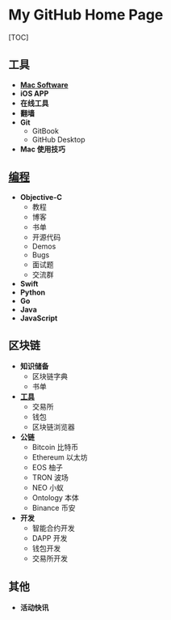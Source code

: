 
# My GitHub Home Page

[TOC]

## 工具

* **[Mac Software](https://github.com/ciyaer/MyGitHubPages/tree/master/My%20GitHub%20Home%20Page/工具/Mac%20Software)**
* **iOS APP**
* **在线工具**
* **翻墙**
* **Git**
    * GitBook
    * GitHub Desktop
* **Mac 使用技巧**


## [编程](https://github.com/ciyaer/MyGitHubPages/tree/master/My%20GitHub%20Home%20Page/编程)

* **Objective-C**
    * 教程
    * 博客
    * 书单
    * 开源代码
    * Demos
    * Bugs
    * 面试题
    * 交流群
* **Swift**
* **Python**
* **Go**
* **Java**
* **JavaScript**


## 区块链

* **知识储备**
    * 区块链字典
    * 书单
* **[工具](https://github.com/ciyaer/MyGitHubPages/tree/master/My%20GitHub%20Home%20Page/区块链/工具)**
    * 交易所
    * 钱包
    * 区块链浏览器
* **公链**
    * Bitcoin 比特币
    * Ethereum 以太坊
    * EOS 柚子
    * TRON 波场
    * NEO 小蚁
    * Ontology 本体
    * Binance 币安
* **开发**
    * 智能合约开发
    * DAPP 开发
    * 钱包开发
    * 交易所开发


## 其他

* **活动快讯**



